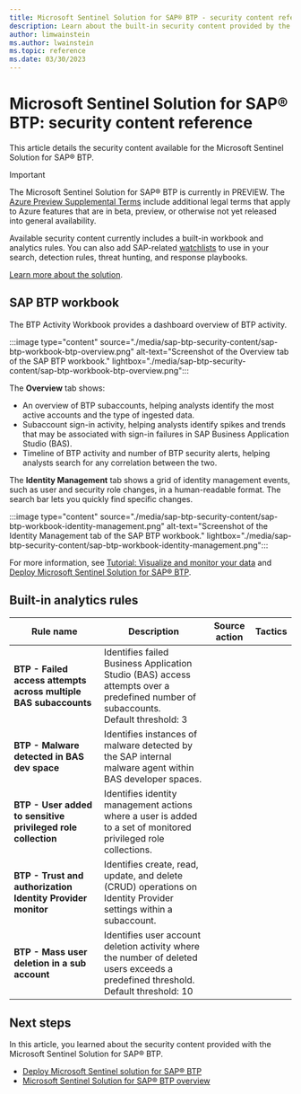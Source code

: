 ```yaml
---
title: Microsoft Sentinel Solution for SAP® BTP - security content reference
description: Learn about the built-in security content provided by the  Microsoft Sentinel Solution for SAP® BTP.
author: limwainstein
ms.author: lwainstein
ms.topic: reference
ms.date: 03/30/2023
---
```


#  Microsoft Sentinel Solution for SAP® BTP: security content reference

This article details the security content available for the Microsoft Sentinel Solution for SAP® BTP.

> [!IMPORTANT]
> The Microsoft Sentinel Solution for SAP® BTP is currently in PREVIEW. The [Azure Preview Supplemental Terms](https://azure.microsoft.com/support/legal/preview-supplemental-terms/) include additional legal terms that apply to Azure features that are in beta, preview, or otherwise not yet released into general availability.

Available security content currently includes a built-in workbook and analytics rules. You can also add SAP-related [watchlists](../watchlists.md) to use in your search, detection rules, threat hunting, and response playbooks.

[Learn more about the solution](sap-btp-solution-overview.md).

## SAP BTP workbook

The BTP Activity Workbook provides a dashboard overview of BTP activity. 

:::image type="content" source="./media/sap-btp-security-content/sap-btp-workbook-btp-overview.png" alt-text="Screenshot of the Overview tab of the SAP BTP workbook." lightbox="./media/sap-btp-security-content/sap-btp-workbook-btp-overview.png":::

The **Overview** tab shows: 

- An overview of BTP subaccounts, helping analysts identify the most active accounts and the type of ingested data. 
- Subaccount sign-in activity, helping analysts identify spikes and trends that may be associated with sign-in failures in SAP Business Application Studio (BAS). 
- Timeline of BTP activity and number of BTP security alerts, helping analysts search for any correlation between the two.
 
The **Identity Management** tab shows a grid of identity management events, such as user and security role changes, in a human-readable format. The search bar lets you quickly find specific changes.

:::image type="content" source="./media/sap-btp-security-content/sap-btp-workbook-identity-management.png" alt-text="Screenshot of the Identity Management tab of the SAP BTP workbook." lightbox="./media/sap-btp-security-content/sap-btp-workbook-identity-management.png":::

For more information, see [Tutorial: Visualize and monitor your data](../monitor-your-data.md) and [Deploy Microsoft Sentinel Solution for SAP® BTP](deploy-sap-btp-solution.md).

## Built-in analytics rules

| Rule name | Description | Source action | Tactics |
| --------- | --------- | --------- | --------- |
| **BTP - Failed access attempts across multiple BAS subaccounts** |Identifies failed Business Application Studio (BAS) access attempts over a predefined number of subaccounts.<br>Default threshold: 3 | | |
| **BTP - Malware detected in BAS dev space** |Identifies instances of malware detected by the SAP internal malware agent within BAS developer spaces. | | |
| **BTP - User added to sensitive privileged role collection** |Identifies identity management actions where a user is added to a set of monitored privileged role collections. | | |
| **BTP - Trust and authorization Identity Provider monitor** |Identifies create, read, update, and delete (CRUD) operations on Identity Provider settings within a subaccount. |
| **BTP - Mass user deletion in a sub account** |Identifies user account deletion activity where the number of deleted users exceeds a predefined threshold.<br>Default threshold: 10 | | |

## Next steps

In this article, you learned about the security content provided with the Microsoft Sentinel Solution for SAP® BTP.

- [Deploy Microsoft Sentinel solution for SAP® BTP](deploy-sap-btp-solution.md)
- [Microsoft Sentinel Solution for SAP® BTP overview](sap-btp-solution-overview.md)